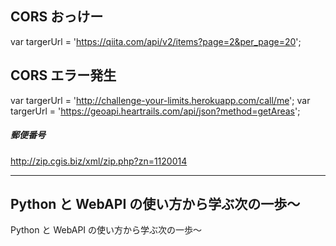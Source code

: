 ## CORS おっけー
var targerUrl = 'https://qiita.com/api/v2/items?page=2&per_page=20';

## CORS エラー発生

var targerUrl = 'http://challenge-your-limits.herokuapp.com/call/me';
var targerUrl = 'https://geoapi.heartrails.com/api/json?method=getAreas';

##### 郵便番号
http://zip.cgis.biz/xml/zip.php?zn=1120014


_____________________________________________________
## Python と WebAPI の使い方から学ぶ次の一歩〜
Python と WebAPI の使い方から学ぶ次の一歩〜
